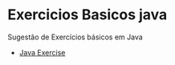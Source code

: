 # Exercicios Basicos java
Sugestão de Exercícios básicos em Java


- [Java Exercise](https://www.w3schools.com/java/exercise.asp?filename=exercise_syntax1)
